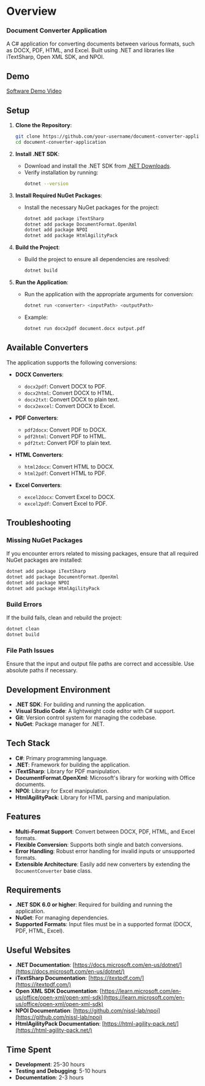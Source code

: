 # Overview
### Document Converter Application

A C# application for converting documents between various formats, such as DOCX, PDF, HTML, and Excel. Built using .NET and libraries like iTextSharp, Open XML SDK, and NPOI.

## Demo
[Software Demo Video](https://www.youtube.com/watch?v=your-video-id)

## Setup

1. **Clone the Repository**:
   ```bash
   git clone https://github.com/your-username/document-converter-application.git
   cd document-converter-application
   ```

2. **Install .NET SDK**:
   - Download and install the .NET SDK from [.NET Downloads](https://dotnet.microsoft.com/download).
   - Verify installation by running:
     ```bash
     dotnet --version
     ```

3. **Install Required NuGet Packages**:
   - Install the necessary NuGet packages for the project:
     ```bash
     dotnet add package iTextSharp
     dotnet add package DocumentFormat.OpenXml
     dotnet add package NPOI
     dotnet add package HtmlAgilityPack
     ```

4. **Build the Project**:
   - Build the project to ensure all dependencies are resolved:
     ```bash
     dotnet build
     ```

5. **Run the Application**:
   - Run the application with the appropriate arguments for conversion:
     ```bash
     dotnet run <converter> <inputPath> <outputPath>
     ```
   - Example:
     ```bash
     dotnet run docx2pdf document.docx output.pdf
     ```

## Available Converters

The application supports the following conversions:

- **DOCX Converters**:
  - `docx2pdf`: Convert DOCX to PDF.
  - `docx2html`: Convert DOCX to HTML.
  - `docx2txt`: Convert DOCX to plain text.
  - `docx2excel`: Convert DOCX to Excel.

- **PDF Converters**:
  - `pdf2docx`: Convert PDF to DOCX.
  - `pdf2html`: Convert PDF to HTML.
  - `pdf2txt`: Convert PDF to plain text.

- **HTML Converters**:
  - `html2docx`: Convert HTML to DOCX.
  - `html2pdf`: Convert HTML to PDF.

- **Excel Converters**:
  - `excel2docx`: Convert Excel to DOCX.
  - `excel2pdf`: Convert Excel to PDF.

## Troubleshooting

### Missing NuGet Packages
If you encounter errors related to missing packages, ensure that all required NuGet packages are installed:
```bash
dotnet add package iTextSharp
dotnet add package DocumentFormat.OpenXml
dotnet add package NPOI
dotnet add package HtmlAgilityPack
```

### Build Errors
If the build fails, clean and rebuild the project:
```bash
dotnet clean
dotnet build
```

### File Path Issues
Ensure that the input and output file paths are correct and accessible. Use absolute paths if necessary.

## Development Environment

- **.NET SDK**: For building and running the application.
- **Visual Studio Code**: A lightweight code editor with C# support.
- **Git**: Version control system for managing the codebase.
- **NuGet**: Package manager for .NET.

## Tech Stack

- **C#**: Primary programming language.
- **.NET**: Framework for building the application.
- **iTextSharp**: Library for PDF manipulation.
- **DocumentFormat.OpenXml**: Microsoft's library for working with Office documents.
- **NPOI**: Library for Excel manipulation.
- **HtmlAgilityPack**: Library for HTML parsing and manipulation.

## Features

- **Multi-Format Support**: Convert between DOCX, PDF, HTML, and Excel formats.
- **Flexible Conversion**: Supports both single and batch conversions.
- **Error Handling**: Robust error handling for invalid inputs or unsupported formats.
- **Extensible Architecture**: Easily add new converters by extending the `DocumentConverter` base class.

## Requirements

- **.NET SDK 6.0 or higher**: Required for building and running the application.
- **NuGet**: For managing dependencies.
- **Supported Formats**: Input files must be in a supported format (DOCX, PDF, HTML, Excel).

## Useful Websites

- **.NET Documentation**: [https://docs.microsoft.com/en-us/dotnet/](https://docs.microsoft.com/en-us/dotnet/)
- **iTextSharp Documentation**: [https://itextpdf.com/](https://itextpdf.com/)
- **Open XML SDK Documentation**: [https://learn.microsoft.com/en-us/office/open-xml/open-xml-sdk](https://learn.microsoft.com/en-us/office/open-xml/open-xml-sdk)
- **NPOI Documentation**: [https://github.com/nissl-lab/npoi](https://github.com/nissl-lab/npoi)
- **HtmlAgilityPack Documentation**: [https://html-agility-pack.net/](https://html-agility-pack.net/)

## Time Spent

- **Development**: 25-30 hours
- **Testing and Debugging**: 5-10 hours
- **Documentation**: 2-3 hours